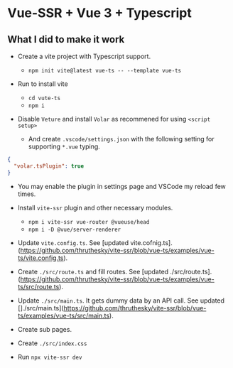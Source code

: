 # Vue-SSR + Vue 3 + Typescript

## What I did to make it work

* Create a vite project with Typescript support.
  * `npm init vite@latest vue-ts -- --template vue-ts`

* Run to install vite
  * `cd vute-ts`
  * `npm i`

* Disable `Veture` and install `Volar` as recommened for using `<script setup>`

  * And create `.vscode/settings.json` with the following setting for supporting `*.vue` typing.

```json
{
  "volar.tsPlugin": true
}
```

  * You may enable the plugin in settings page and VSCode my reload few times.


* Install `vite-ssr` plugin and other necessary modules.
  * `npm i vite-ssr vue-router @vueuse/head`
  * `npm i -D @vue/server-renderer`

* Update `vite.config.ts`. See [updated vite.cofnig.ts].(https://github.com/thruthesky/vite-ssr/blob/vue-ts/examples/vue-ts/vite.config.ts).



* Create `./src/route.ts` and fill routes. See [updated ./src/route.ts].(https://github.com/thruthesky/vite-ssr/blob/vue-ts/examples/vue-ts/src/route.ts).

* Update `./src/main.ts`. It gets dummy data by an API call. See updated []./src/main.ts](https://github.com/thruthesky/vite-ssr/blob/vue-ts/examples/vue-ts/src/main.ts). 


* Create sub pages.

* Create `./src/index.css`

* Run `npx vite-ssr dev`


